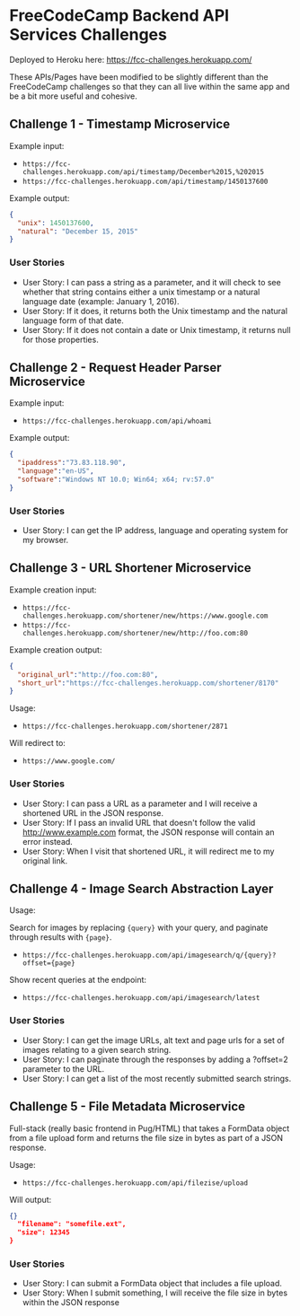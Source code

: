 # FreeCodeCamp Backend API Services Challenges

Deployed to Heroku here: https://fcc-challenges.herokuapp.com/

These APIs/Pages have been modified to be slightly different than the FreeCodeCamp challenges so that they can all live within the same app and be a bit more useful and cohesive.

## Challenge 1 - Timestamp Microservice

Example input:

- `https://fcc-challenges.herokuapp.com/api/timestamp/December%2015,%202015`
- `https://fcc-challenges.herokuapp.com/api/timestamp/1450137600`

Example output:

```json
{
  "unix": 1450137600,
  "natural": "December 15, 2015"
}
```

### User Stories

- User Story: I can pass a string as a parameter, and it will check to see whether that string contains either a unix timestamp or a natural language date (example: January 1, 2016).
- User Story: If it does, it returns both the Unix timestamp and the natural language form of that date.
- User Story: If it does not contain a date or Unix timestamp, it returns null for those properties.

## Challenge 2 - Request Header Parser Microservice

Example input:

- `https://fcc-challenges.herokuapp.com/api/whoami`

Example output:

```json
{
  "ipaddress":"73.83.118.90",
  "language":"en-US",
  "software":"Windows NT 10.0; Win64; x64; rv:57.0"
}
```

### User Stories

- User Story: I can get the IP address, language and operating system for my browser.

## Challenge 3 - URL Shortener Microservice

Example creation input:

- `https://fcc-challenges.herokuapp.com/shortener/new/https://www.google.com`
- `https://fcc-challenges.herokuapp.com/shortener/new/http://foo.com:80`

Example creation output:

```json
{
  "original_url":"http://foo.com:80",
  "short_url":"https://fcc-challenges.herokuapp.com/shortener/8170"
}
```

Usage:

- `https://fcc-challenges.herokuapp.com/shortener/2871`

Will redirect to:

- `https://www.google.com/`

### User Stories

- User Story: I can pass a URL as a parameter and I will receive a shortened URL in the JSON response.
- User Story: If I pass an invalid URL that doesn't follow the valid http://www.example.com format, the JSON response will contain an error instead.
- User Story: When I visit that shortened URL, it will redirect me to my original link.

## Challenge 4 - Image Search Abstraction Layer

Usage: 

Search for images by replacing `{query}` with your query, and paginate through results with `{page}`.

- `https://fcc-challenges.herokuapp.com/api/imagesearch/q/{query}?offset={page}`

Show recent queries at the endpoint:

- `https://fcc-challenges.herokuapp.com/api/imagesearch/latest`

### User Stories

- User Story: I can get the image URLs, alt text and page urls for a set of images relating to a given search string.
- User Story: I can paginate through the responses by adding a ?offset=2 parameter to the URL.
- User Story: I can get a list of the most recently submitted search strings.

## Challenge 5 - File Metadata Microservice

Full-stack (really basic frontend in Pug/HTML) that takes a FormData object from a file upload form and returns the file size in bytes as part of a JSON response.

Usage:

- `https://fcc-challenges.herokuapp.com/api/filezise/upload`

Will output:
 
```json
{}
  "filename": "somefile.ext",
  "size": 12345
}
```

### User Stories

- User Story: I can submit a FormData object that includes a file upload.
- User Story: When I submit something, I will receive the file size in bytes within the JSON response
